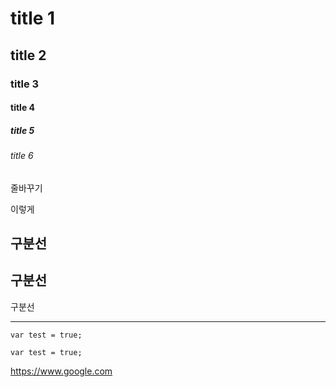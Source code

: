 # title 1
## title 2
### title 3
#### title 4
##### title 5
###### title 6

줄바꾸기

이렇게

구분선
---
구분선
---
구분선
***

    var test = true;
```
var test = true; 
```

<https://www.google.com>
